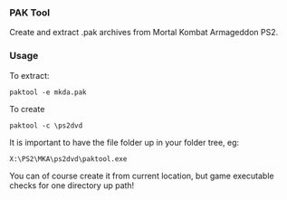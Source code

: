 ### PAK Tool 
Create and extract .pak archives from Mortal Kombat Armageddon PS2.

### Usage

To extract:

`paktool -e mkda.pak`

To create

`paktool -c \ps2dvd`

It is important to have the file folder up in your folder tree, eg:

` X:\PS2\MKA\ps2dvd\paktool.exe `

You can of course create it from current location, but game executable checks for one directory up path!

